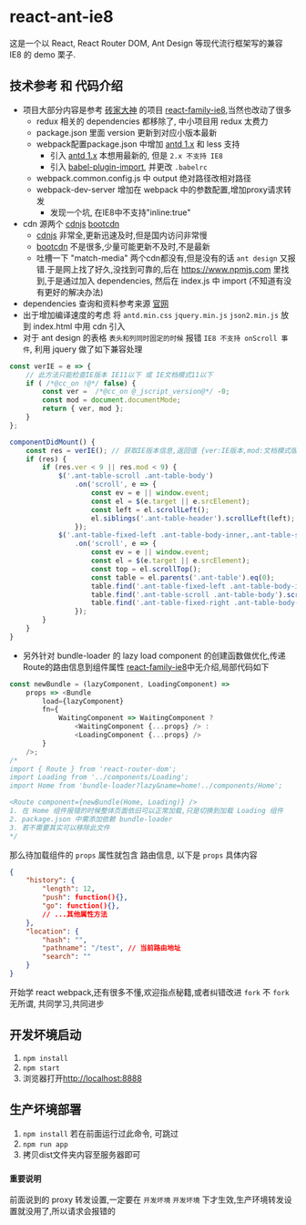 # react-ant-ie8

这是一个以 React, React Router DOM, Ant Design 等现代流行框架写的兼容 IE8 的 demo 栗子.

## 技术参考 和 代码介绍

* 项目大部分内容是参考 [砖家大神](https://github.com/brickspert) 的项目 [react-family-ie8](https://github.com/brickspert/react-family-ie8),当然也改动了很多
	* redux 相关的 dependencies 都移除了, 中小项目用 redux 太费力
	* package.json 里面 version 更新到对应小版本最新
	* webpack配置package.json 中增加 [antd 1.x](http://1x.ant.design) 和 less 支持
		* 引入 [antd 1.x](http://1x.ant.design) 本想用最新的, 但是 `2.x 不支持 IE8`
		* 引入 [babel-plugin-import](https://www.npmjs.com/package/babel-plugin-import), 并更改 `.babelrc`
	* webpack.common.config.js 中 output 绝对路径改相对路径
	* webpack-dev-server 增加在 webpack 中的参数配置,增加proxy请求转发
		* 发现一个坑, 在IE8中不支持"inline:true"
* cdn 源两个 [cdnjs](https://cdnjs.com) [bootcdn](http://www.bootcdn.cn/)
	* [cdnjs](https://cdnjs.com) 非常全,更新迅速及时,但是国内访问非常慢
	* [bootcdn](http://www.bootcdn.cn/) 不是很多,少量可能更新不及时,不是最新
	* 吐槽一下 "match-media" 两个cdn都没有,但是没有的话 `ant design` 又报错.于是网上找了好久,没找到可靠的,后在 https://www.npmjs.com 里找到,于是通过加入 dependencies, 然后在 index.js 中 import (不知道有没有更好的解决办法)
* dependencies 查询和资料参考来源 [官网](https://www.npmjs.com)
* 出于增加编译速度的考虑 将 `antd.min.css` `jquery.min.js` `json2.min.js` 放到 index.html 中用 cdn 引入
* 对于 ant design 的表格 `表头和列同时固定的时候` 报错 `IE8 不支持 onScroll 事件`, 利用 jquery 做了如下兼容处理
```js
const verIE = e => {
	// 此方法只能检查IE版本 IE11以下 或 IE文档模式11以下
	if ( /*@cc_on !@*/ false) {
		const ver =  /*@cc_on @_jscript_version@*/ -0;
		const mod = document.documentMode;
		return { ver, mod };
	}
};

componentDidMount() {
	const res = verIE(); // 获取IE版本信息,返回值 {ver:IE版本,mod:文档模式版本}
	if (res) {
		if (res.ver < 9 || res.mod < 9) {
			$('.ant-table-scroll .ant-table-body')
				.on('scroll', e => {
					const ev = e || window.event;
					const el = $(e.target || e.srcElement);
					const left = el.scrollLeft();
					el.siblings('.ant-table-header').scrollLeft(left);
				});
			$('.ant-table-fixed-left .ant-table-body-inner,.ant-table-scroll .ant-table-body,.ant-table-fixed-right .ant-table-body-inner')
				.on('scroll', e => {
					const ev = e || window.event;
					const el = $(e.target || e.srcElement);
					const top = el.scrollTop();
					const table = el.parents('.ant-table').eq(0);
					table.find('.ant-table-fixed-left .ant-table-body-inner').scrollTop(top);
					table.find('.ant-table-scroll .ant-table-body').scrollTop(top);
					table.find('.ant-table-fixed-right .ant-table-body-inner').scrollTop(top);
				});
		}
	}
}
```
* 另外针对 bundle-loader 的 lazy load component 的创建函数做优化,传递Route的路由信息到组件属性 [react-family-ie8](https://github.com/brickspert/react-family-ie8)中无介绍,局部代码如下
```js
const newBundle = (lazyComponent, LoadingComponent) =>
	props => <Bundle
		load={lazyComponent}
		fn={
			WaitingComponent => WaitingComponent ?
				<WaitingComponent {...props} /> :
				<LoadingComponent {...props} />
		}
	/>;
/*
import { Route } from 'react-router-dom';
import Loading from '../components/Loading';
import Home from 'bundle-loader?lazy&name=home!../components/Home';

<Route component={newBundle(Home, Loading)} />
1. 在 Home 组件报错的时候整体页面依旧可以正常加载,只是切换到加载 Loading 组件
2. package.json 中需添加依赖 bundle-loader
3. 若不需要其实可以移除此文件
*/
```
那么待加载组件的 `props` 属性就包含 路由信息, 以下是 `props` 具体内容
```json
{
	"history": {
		"length": 12,
		"push": function(){},
		"go": function(){},
		// ...其他属性方法
	},
	"location": {
		"hash": "",
		"pathname": "/test", // 当前路由地址
		"search": ""
	}
}
```

开始学 react webpack,还有很多不懂,欢迎指点秘籍,或者纠错改进
`fork` 不 `fork` 无所谓, 共同学习,共同进步

## 开发坏境启动

1. `npm install`
2. `npm start`
3. 浏览器打开[http://localhost:8888](http://localhost:8888)

## 生产坏境部署

1. `npm install`
若在前面运行过此命令, 可跳过
2. `npm run app`
3. 拷贝dist文件夹内容至服务器即可

### `重要说明`

前面说到的 proxy 转发设置,一定要在 `开发坏境` `开发坏境` 下才生效,生产环境转发设置就没用了,所以请求会报错的